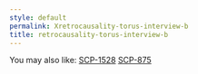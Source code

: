 ```yaml
---
style: default
permalink: Xretrocausality-torus-interview-b
title: retrocausality-torus-interview-b
---
```

You may also like:
[SCP-1528](http://scp-wiki.net/scp-1528)
[SCP-875](http://scp-wiki.net/scp-875)